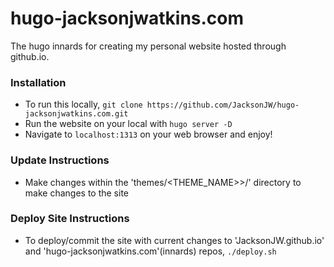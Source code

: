 # hugo-jacksonjwatkins.com

The hugo innards for creating my personal website hosted through github.io.

### Installation

- To run this locally, `git clone https://github.com/JacksonJW/hugo-jacksonjwatkins.com.git`
- Run the website on your local with `hugo server -D`
- Navigate to `localhost:1313` on your web browser and enjoy!

### Update Instructions

- Make changes within the 'themes/<THEME_NAME>>/' directory to make changes to the site

### Deploy Site Instructions

- To deploy/commit the site with current changes to 'JacksonJW.github.io' and 'hugo-jacksonjwatkins.com'(innards) repos, `./deploy.sh`
